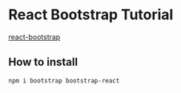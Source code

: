 # React Bootstrap Tutorial

[react-bootstrap](https://react-bootstrap.github.io/)

## How to install
````bash
npm i bootstrap bootstrap-react
````
